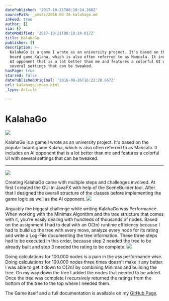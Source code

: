 ```yaml
---
datePublished: '2017-10-21T08:10:24.360Z'
sourcePath: _posts/2016-08-26-kalahago.md
inFeed: true
author: []
via: {}
dateModified: '2017-10-21T08:10:24.017Z'
title: KalahaGo
publisher: {}
description: >-
  KalahaGo is a game I wrote as an university project. It's based on the popular
  board game Kalaha, which is also often referred to as Mancala. It includes an
  AI opponent that is a lot better than me and features a colorful UI with
  several settings that can be tweaked.
hasPage: true
starred: false
datePublishedOriginal: '2016-08-26T16:22:28.667Z'
url: kalahago/index.html
_type: Article

---
```

# KalahaGo
![](https://the-grid-user-content.s3-us-west-2.amazonaws.com/0272ffe3-b1db-4a42-9671-10bb10eabcdf.jpg)

KalahaGo is a game I wrote as an university project. It's based on the popular board game Kalaha, which is also often referred to as Mancala. It includes an AI opponent that is a lot better than me and features a colorful UI with several settings that can be tweaked.

---

![](https://the-grid-user-content.s3-us-west-2.amazonaws.com/80bec9b5-5255-4372-8f0c-36dc8f347d76.jpg)

Creating KalahaGo came with multiple steps and challenges involved. At first I created the GUI in JavaFX with help of the SceneBuilder tool. After that I designed the overall structure of the classes before implementing the game logic as well as the AI opponent.
![](https://the-grid-user-content.s3-us-west-2.amazonaws.com/5be0138a-bd3b-472b-82bd-cf8b1399fe21.jpg)

Arguably the biggest challenge while writing KalahaGo was Performance. When working with the Minimax Algorithm and the tree structure that comes with it, you're easily dealing with hundreds of thousands of nodes. Based on the assignment I had to deal with an O(3n) runtime efficiency because I had to build up the tree with every move, analyze every node for its rating and write a Log-File documenting the tree information. These three steps had to be executed in this order, because step 2 needed the tree to be already built and step 3 needed the rating to be complete.
![](https://s3-us-west-2.amazonaws.com/the-grid-img/p/36559ba59eb5ba873635ac3f30d7f28bb90ac047.jpg)

Doing calculations for 100.000 nodes is a pain in the ass performance wise. Doing calculations for 100.000 nodes three times doesn't make it any better. I was able to get it down to O(2n) by combining Minimax and building the tree. On my way down the tree I added the nodes that needed to be added. Once the tree was complete I recursively returned the ratings from the bottom of the tree to the top where I needed them.

The Game itself and a full documentation is available on my [GitHub Page][0].

[0]: http://github.com/pietz/KalahaGo "GitHub - pietz - KalahaGo"